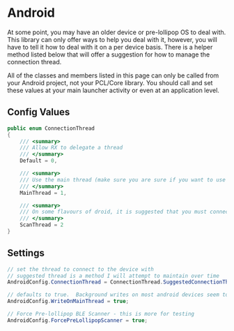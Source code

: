 # Android

At some point, you may have an older device or pre-lollipop OS to deal with.  This library can only offer ways to help you deal with it, however,
you will have to tell it how to deal with it on a per device basis.  There is a helper method listed below that will offer a suggestion for how
to manage the connection thread.

All of the classes and members listed in this page can only be called from your Android project, not your PCL/Core library.  You should call and set
these values at your main launcher activity or even at an application level.

## Config Values
```csharp
public enum ConnectionThread
{
    /// <summary>
    /// Allow RX to delegate a thread
    /// </summary>
    Default = 0,

    /// <summary>
    /// Use the main thread (make sure you are sure if you want to use this!)
    /// </summary>
    MainThread = 1,

    /// <summary>
    /// On some flavours of droid, it is suggested that you must connect on the same thread that you scanned the device
    /// </summary>
    ScanThread = 2
}

```

## Settings

```csharp
// set the thread to connect to the device with
// suggested thread is a method I will attempt to maintain over time
AndroidConfig.ConnectionThread = ConnectionThread.SuggestedConnectionThread; 

// defaults to true.  Background writes on most android devices seem to throw an exception if not connected on the main thread
AndroidConfig.WriteOnMainThread = true; 

// Force Pre-lollipop BLE Scanner - this is more for testing
AndroidConfig.ForcePreLollipopScanner = true;
```